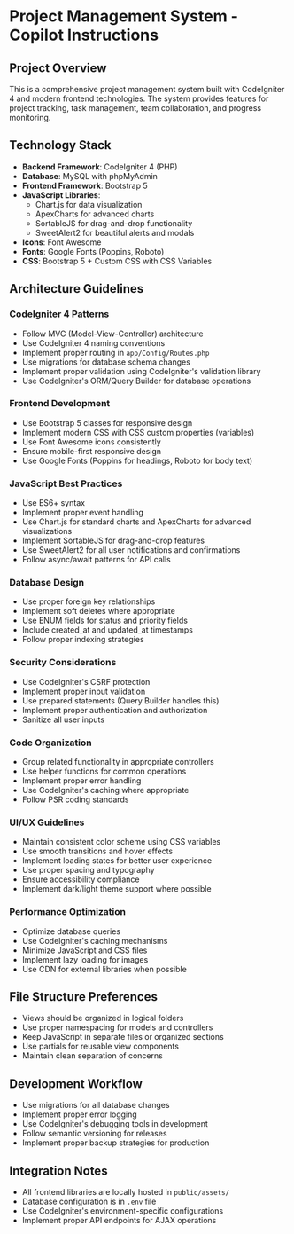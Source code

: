 <!-- Use this file to provide workspace-specific custom instructions to Copilot. For more details, visit https://code.visualstudio.com/docs/copilot/copilot-customization#_use-a-githubcopilotinstructionsmd-file -->

# Project Management System - Copilot Instructions

## Project Overview
This is a comprehensive project management system built with CodeIgniter 4 and modern frontend technologies. The system provides features for project tracking, task management, team collaboration, and progress monitoring.

## Technology Stack
- **Backend Framework**: CodeIgniter 4 (PHP)
- **Database**: MySQL with phpMyAdmin
- **Frontend Framework**: Bootstrap 5
- **JavaScript Libraries**: 
  - Chart.js for data visualization
  - ApexCharts for advanced charts
  - SortableJS for drag-and-drop functionality
  - SweetAlert2 for beautiful alerts and modals
- **Icons**: Font Awesome
- **Fonts**: Google Fonts (Poppins, Roboto)
- **CSS**: Bootstrap 5 + Custom CSS with CSS Variables

## Architecture Guidelines

### CodeIgniter 4 Patterns
- Follow MVC (Model-View-Controller) architecture
- Use CodeIgniter 4 naming conventions
- Implement proper routing in `app/Config/Routes.php`
- Use migrations for database schema changes
- Implement proper validation using CodeIgniter's validation library
- Use CodeIgniter's ORM/Query Builder for database operations

### Frontend Development
- Use Bootstrap 5 classes for responsive design
- Implement modern CSS with CSS custom properties (variables)
- Use Font Awesome icons consistently
- Ensure mobile-first responsive design
- Use Google Fonts (Poppins for headings, Roboto for body text)

### JavaScript Best Practices
- Use ES6+ syntax
- Implement proper event handling
- Use Chart.js for standard charts and ApexCharts for advanced visualizations
- Implement SortableJS for drag-and-drop features
- Use SweetAlert2 for all user notifications and confirmations
- Follow async/await patterns for API calls

### Database Design
- Use proper foreign key relationships
- Implement soft deletes where appropriate
- Use ENUM fields for status and priority fields
- Include created_at and updated_at timestamps
- Follow proper indexing strategies

### Security Considerations
- Use CodeIgniter's CSRF protection
- Implement proper input validation
- Use prepared statements (Query Builder handles this)
- Implement proper authentication and authorization
- Sanitize all user inputs

### Code Organization
- Group related functionality in appropriate controllers
- Use helper functions for common operations
- Implement proper error handling
- Use CodeIgniter's caching where appropriate
- Follow PSR coding standards

### UI/UX Guidelines
- Maintain consistent color scheme using CSS variables
- Use smooth transitions and hover effects
- Implement loading states for better user experience
- Use proper spacing and typography
- Ensure accessibility compliance
- Implement dark/light theme support where possible

### Performance Optimization
- Optimize database queries
- Use CodeIgniter's caching mechanisms
- Minimize JavaScript and CSS files
- Implement lazy loading for images
- Use CDN for external libraries when possible

## File Structure Preferences
- Views should be organized in logical folders
- Use proper namespacing for models and controllers
- Keep JavaScript in separate files or organized sections
- Use partials for reusable view components
- Maintain clean separation of concerns

## Development Workflow
- Use migrations for all database changes
- Implement proper error logging
- Use CodeIgniter's debugging tools in development
- Follow semantic versioning for releases
- Implement proper backup strategies for production

## Integration Notes
- All frontend libraries are locally hosted in `public/assets/`
- Database configuration is in `.env` file
- Use CodeIgniter's environment-specific configurations
- Implement proper API endpoints for AJAX operations
